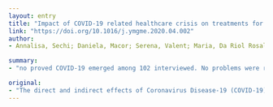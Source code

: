 ```yaml
---
layout: entry
title: "Impact of COVID-19 related healthcare crisis on treatments for patients with lysosomal storage disorders, the first Italian experience"
link: "https://doi.org/10.1016/j.ymgme.2020.04.002"
author:
- Annalisa, Sechi; Daniela, Macor; Serena, Valent; Maria, Da Riol Rosalia; Manuela, Zanatta; Alessandro, Spinelli; Katja, Bianchi; Nadia, Bertossi; Andrea, Dardis; Francesca, Valent; Maurizio, Scarpa

summary:
- "no proved COVID-19 emerged among 102 interviewed. No problems were reported by patients receiving oral treatments. Forty-nine% of patients receiving enzyme replacement therapy experienced disruptions. The main reasons of missed infusions were fear of infection. re-organization of the infusion centers (37%) was a factor in the pandemic. Patients with lysosomal storage disorders receiving therapy. Infusion centers were reorganized."

original:
- "The direct and indirect effects of Coronavirus Disease-19 (COVID-19) pandemic, on Italian patients with lysosomal storage disorders receiving therapy, were analyzed by a phone questionnaire. No proved COVID-19 emerged among 102 interviewed. No problems were reported by patients receiving oral treatments. Forty-nine% of patients receiving enzyme replacement therapy in hospitals experienced disruptions, versus 6% of those home-treated. The main reasons of missed infusions were fear of infection (62.9%) and re-organization of the infusion centers (37%)."
---
```


